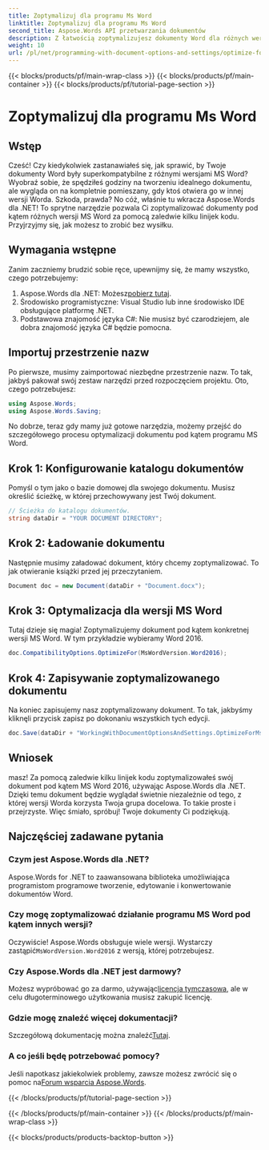 ```yaml
---
title: Zoptymalizuj dla programu Ms Word
linktitle: Zoptymalizuj dla programu Ms Word
second_title: Aspose.Words API przetwarzania dokumentów
description: Z łatwością zoptymalizujesz dokumenty Word dla różnych wersji programu MS Word za pomocą Aspose.Words for .NET dzięki temu przewodnikowi krok po kroku.
weight: 10
url: /pl/net/programming-with-document-options-and-settings/optimize-for-ms-word/
---
```


{{< blocks/products/pf/main-wrap-class >}}
{{< blocks/products/pf/main-container >}}
{{< blocks/products/pf/tutorial-page-section >}}

# Zoptymalizuj dla programu Ms Word

## Wstęp

Cześć! Czy kiedykolwiek zastanawiałeś się, jak sprawić, by Twoje dokumenty Word były superkompatybilne z różnymi wersjami MS Word? Wyobraź sobie, że spędziłeś godziny na tworzeniu idealnego dokumentu, ale wygląda on na kompletnie pomieszany, gdy ktoś otwiera go w innej wersji Worda. Szkoda, prawda? No cóż, właśnie tu wkracza Aspose.Words dla .NET! To sprytne narzędzie pozwala Ci zoptymalizować dokumenty pod kątem różnych wersji MS Word za pomocą zaledwie kilku linijek kodu. Przyjrzyjmy się, jak możesz to zrobić bez wysiłku.

## Wymagania wstępne

Zanim zaczniemy brudzić sobie ręce, upewnijmy się, że mamy wszystko, czego potrzebujemy:

1.  Aspose.Words dla .NET: Możesz[pobierz tutaj](https://releases.aspose.com/words/net/).
2. Środowisko programistyczne: Visual Studio lub inne środowisko IDE obsługujące platformę .NET.
3. Podstawowa znajomość języka C#: Nie musisz być czarodziejem, ale dobra znajomość języka C# będzie pomocna.

## Importuj przestrzenie nazw

Po pierwsze, musimy zaimportować niezbędne przestrzenie nazw. To tak, jakbyś pakował swój zestaw narzędzi przed rozpoczęciem projektu. Oto, czego potrzebujesz:

```csharp
using Aspose.Words;
using Aspose.Words.Saving;
```

No dobrze, teraz gdy mamy już gotowe narzędzia, możemy przejść do szczegółowego procesu optymalizacji dokumentu pod kątem programu MS Word.

## Krok 1: Konfigurowanie katalogu dokumentów

Pomyśl o tym jako o bazie domowej dla swojego dokumentu. Musisz określić ścieżkę, w której przechowywany jest Twój dokument.

```csharp
// Ścieżka do katalogu dokumentów.
string dataDir = "YOUR DOCUMENT DIRECTORY";
```

## Krok 2: Ładowanie dokumentu

Następnie musimy załadować dokument, który chcemy zoptymalizować. To jak otwieranie książki przed jej przeczytaniem.

```csharp
Document doc = new Document(dataDir + "Document.docx");
```

## Krok 3: Optymalizacja dla wersji MS Word

Tutaj dzieje się magia! Zoptymalizujemy dokument pod kątem konkretnej wersji MS Word. W tym przykładzie wybieramy Word 2016. 

```csharp
doc.CompatibilityOptions.OptimizeFor(MsWordVersion.Word2016);
```

## Krok 4: Zapisywanie zoptymalizowanego dokumentu

Na koniec zapisujemy nasz zoptymalizowany dokument. To tak, jakbyśmy kliknęli przycisk zapisz po dokonaniu wszystkich tych edycji.

```csharp
doc.Save(dataDir + "WorkingWithDocumentOptionsAndSettings.OptimizeForMsWord.docx");
```

## Wniosek

masz! Za pomocą zaledwie kilku linijek kodu zoptymalizowałeś swój dokument pod kątem MS Word 2016, używając Aspose.Words dla .NET. Dzięki temu dokument będzie wyglądał świetnie niezależnie od tego, z której wersji Worda korzysta Twoja grupa docelowa. To takie proste i przejrzyste. Więc śmiało, spróbuj! Twoje dokumenty Ci podziękują.

## Najczęściej zadawane pytania

### Czym jest Aspose.Words dla .NET?
Aspose.Words for .NET to zaawansowana biblioteka umożliwiająca programistom programowe tworzenie, edytowanie i konwertowanie dokumentów Word.

### Czy mogę zoptymalizować działanie programu MS Word pod kątem innych wersji?
 Oczywiście! Aspose.Words obsługuje wiele wersji. Wystarczy zastąpić`MsWordVersion.Word2016` z wersją, której potrzebujesz.

### Czy Aspose.Words dla .NET jest darmowy?
 Możesz wypróbować go za darmo, używając[licencja tymczasowa](https://purchase.aspose.com/temporary-license/), ale w celu długoterminowego użytkowania musisz zakupić licencję.

### Gdzie mogę znaleźć więcej dokumentacji?
 Szczegółową dokumentację można znaleźć[Tutaj](https://reference.aspose.com/words/net/).

### A co jeśli będę potrzebować pomocy?
 Jeśli napotkasz jakiekolwiek problemy, zawsze możesz zwrócić się o pomoc na[Forum wsparcia Aspose.Words](https://forum.aspose.com/c/words/8).

{{< /blocks/products/pf/tutorial-page-section >}}

{{< /blocks/products/pf/main-container >}}
{{< /blocks/products/pf/main-wrap-class >}}

{{< blocks/products/products-backtop-button >}}

